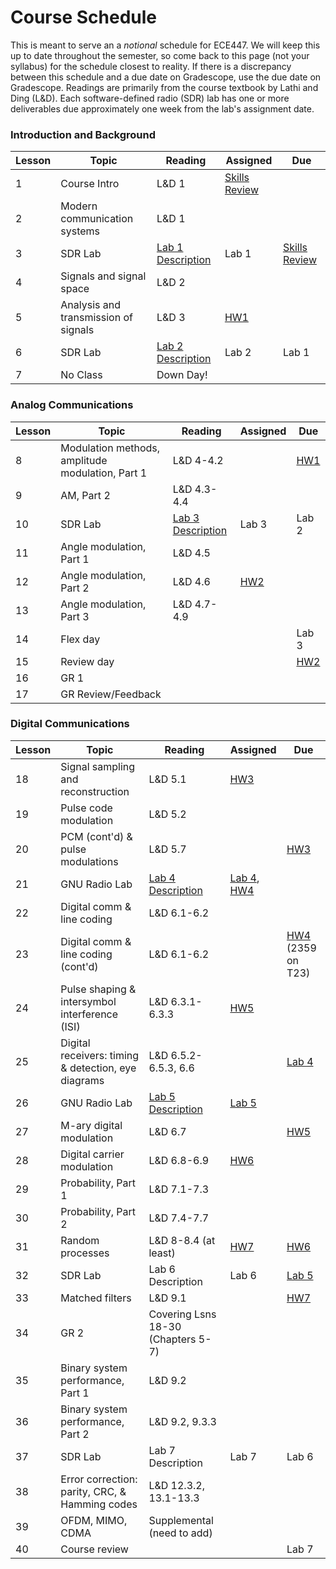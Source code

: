 # Course Schedule

This is meant to serve an a _notional_ schedule for ECE447. We will keep this up to date throughout the semester, so come back to this page (not your syllabus) for the schedule closest to reality. If there is a discrepancy between this schedule and a due date on Gradescope, use the due date on Gradescope. Readings are primarily from the course textbook by Lathi and Ding (L&D). Each software-defined radio (SDR) lab has one or more deliverables due approximately one week from the lab's assignment date. 

 ### Introduction and Background  
| Lesson | Topic | Reading | Assigned | Due |
|----------|----------|----------|----------|----------|
| 1 | Course Intro | L&D 1 | [Skills Review](HW/SkillsReview.md) |  |
| 2 | Modern communication systems | L&D 1 |  |  |
| 3 | SDR Lab | [Lab 1 Description](labs/Lab1) |  Lab 1  | [Skills Review](HW/SkillsReview.md) |
| 4 | Signals and signal space | L&D 2 |    |  |
| 5 | Analysis and transmission of signals | L&D 3 |  [HW1](HW/HW1)  |  |
| 6 | SDR Lab | [Lab 2 Description](labs/Lab2) |  Lab 2  | Lab 1 |
| 7 | No Class | Down Day! |  |  |

### Analog Communications
| Lesson | Topic | Reading | Assigned | Due |
|----------|----------|----------|----------|----------|
| 8 | Modulation methods, amplitude modulation, Part 1 | L&D 4-4.2 |  | [HW1](HW/HW1) |
| 9 | AM, Part 2 | L&D 4.3-4.4 |  |  |
| 10 | SDR Lab | [Lab 3 Description](labs/Lab3) |  Lab 3  | Lab 2 |
| 11 | Angle modulation, Part 1 | L&D 4.5 |  |  |
| 12 | Angle modulation, Part 2 | L&D 4.6 |  [HW2](HW/HW2)  |  |
| 13 | Angle modulation, Part 3 | L&D 4.7-4.9 |  |  |
| 14 | Flex day |  |  | Lab 3   |
| 15 | Review day |  |  | [HW2](HW/HW2) |
| 16 | GR 1 |  |  |  |
| 17 | GR Review/Feedback |  |    |  |

### Digital Communications
| Lesson | Topic | Reading | Assigned | Due |
|----------|----------|----------|----------|----------|
| 18 | Signal sampling and reconstruction | L&D 5.1 | [HW3](HW/HW3) |  |
| 19 | Pulse code modulation | L&D 5.2 |  |  |
| 20 | PCM (cont'd) & pulse modulations | L&D 5.7 |  | [HW3](HW/HW3) |
| 21 | GNU Radio Lab | [Lab 4 Description](labs/Lab4) |  [Lab 4](labs/Lab4), [HW4](HW/HW4)  |  |
| 22 | Digital comm & line coding | L&D 6.1-6.2 |  |  |
| 23 | Digital comm & line coding (cont'd) | L&D 6.1-6.2 |  | [HW4](HW/HW4) (2359 on T23) |
| 24 | Pulse shaping & intersymbol interference (ISI) | L&D 6.3.1-6.3.3 | [HW5](HW/HW5) | |
| 25 | Digital receivers: timing & detection, eye diagrams | L&D 6.5.2-6.5.3, 6.6 | | [Lab 4](labs/Lab4) |
| 26 | GNU Radio Lab | [Lab 5 Description](labs/Lab5.md) | [Lab 5](labs/Lab5.md) |  |
| 27 | M-ary digital modulation | L&D 6.7 |  | [HW5](HW/HW5) |
| 28 | Digital carrier modulation | L&D 6.8-6.9 | [HW6](HW/HW6) |  |
| 29 | Probability, Part 1 | L&D 7.1-7.3 |  |  |
| 30 | Probability, Part 2 | L&D 7.4-7.7 |  |  |
| 31 | Random processes | L&D 8-8.4 (at least) | [HW7](HW/HW7) | [HW6](HW/HW6) |
| 32 | SDR Lab | Lab 6 Description |  Lab 6  | [Lab 5](labs/Lab5.md) |
| 33 | Matched filters | L&D 9.1 |  | [HW7](HW/HW7) |
| 34 | GR 2 | Covering Lsns 18-30 (Chapters 5-7) |  |  |
| 35 | Binary system performance, Part 1 | L&D 9.2 |  |  |
| 36 | Binary system performance, Part 2 | L&D 9.2, 9.3.3 |  |  |  |
| 37 | SDR Lab | Lab 7 Description |  Lab 7  | Lab 6 |
| 38 | Error correction: parity, CRC, & Hamming codes | L&D 12.3.2, 13.1-13.3 |  |  |
| 39 | OFDM, MIMO, CDMA | Supplemental (need to add) |  |  |
| 40 | Course review |  |  | Lab 7 |
